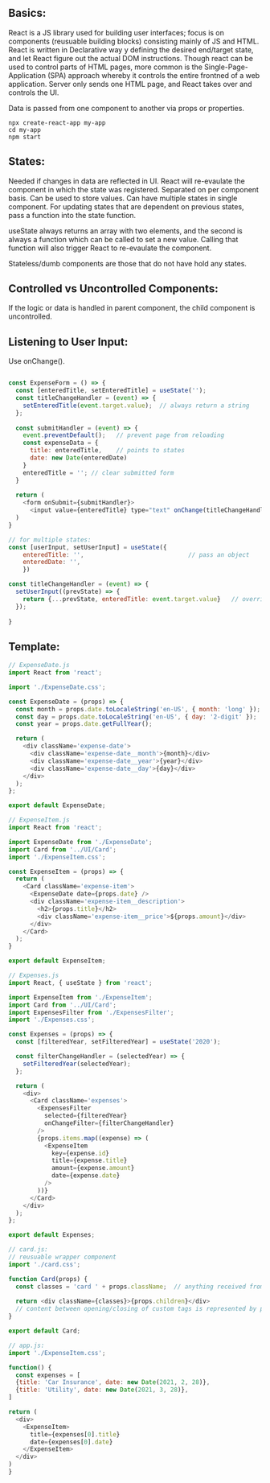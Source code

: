 ## Basics:
React is a JS library used for building user interfaces; focus is on components (reusuable building blocks) consisting mainly of JS and HTML. React is written in Declarative way y defining the desired end/target state, and let React figure out the actual DOM instructions. Though react can be used to control parts of HTML pages, more common is the Single-Page-Application (SPA) approach whereby it controls the entire frontned of a web application. Server only sends one HTML page, and React takes over and controls the UI.

Data is passed from one component to another via props or properties. 

```
npx create-react-app my-app
cd my-app
npm start
```

## States:
Needed if changes in data are reflected in UI. React will re-evaulate the component in which the state was registered. Separated on per component basis. Can be used to store values. Can have multiple states in single component. For updating states that are dependent on previous states, pass a function into the state function.

useState always returns an array with two elements, and the second is always a function which can be called to set a new value. Calling that function will also trigger React to re-evaulate the component.

Stateless/dumb components are those that do not have hold any states.

## Controlled vs Uncontrolled Components:
If the logic or data is handled in parent component, the child component is uncontrolled.

## Listening to User Input:
Use onChange().
```javascript

const ExpenseForm = () => {
  const [enteredTitle, setEnteredTitle] = useState('');
  const titleChangeHandler = (event) => {
    setEnteredTitle(event.target.value);  // always return a string
  };
  
  const submitHandler = (event) => {
    event.preventDefault();   // prevent page from reloading
    const expenseData = {
      title: enteredTitle,    // points to states
      date: new Date(enteredDate)
    }
    enteredTitle = ''; // clear submitted form
  }
  
  return (
    <form onSubmit={submitHandler}>
      <input value={enteredTitle} type="text" onChange(titleChangeHandler) /> // value allows two-way binding
  )
}

// for multiple states:
const [userInput, setUserInput] = useState({
    enteredTitle: '',                             // pass an object
    enteredDate: '',
    }) 

const titleChangeHandler = (event) => {
  setUserInput((prevState) => {
    return {...prevState, enteredTitle: event.target.value}   // overrides title and ensures others are not thrown away
  });
  
}
```

## Template:
```javascript
// ExpenseDate.js
import React from 'react';

import './ExpenseDate.css';

const ExpenseDate = (props) => {
  const month = props.date.toLocaleString('en-US', { month: 'long' });
  const day = props.date.toLocaleString('en-US', { day: '2-digit' });
  const year = props.date.getFullYear();

  return (
    <div className='expense-date'>
      <div className='expense-date__month'>{month}</div>
      <div className='expense-date__year'>{year}</div>
      <div className='expense-date__day'>{day}</div>
    </div>
  );
};

export default ExpenseDate;

```


```javascript
// ExpenseItem.js
import React from 'react';

import ExpenseDate from './ExpenseDate';
import Card from '../UI/Card';
import './ExpenseItem.css';

const ExpenseItem = (props) => {
  return (
    <Card className='expense-item'>
      <ExpenseDate date={props.date} />
      <div className='expense-item__description'>
        <h2>{props.title}</h2>
        <div className='expense-item__price'>${props.amount}</div>
      </div>
    </Card>
  );
}

export default ExpenseItem;

```


```javascript
// Expenses.js
import React, { useState } from 'react';

import ExpenseItem from './ExpenseItem';
import Card from '../UI/Card';
import ExpensesFilter from './ExpensesFilter';
import './Expenses.css';

const Expenses = (props) => {
  const [filteredYear, setFilteredYear] = useState('2020');

  const filterChangeHandler = (selectedYear) => {
    setFilteredYear(selectedYear);
  };

  return (
    <div>
      <Card className='expenses'>
        <ExpensesFilter
          selected={filteredYear}
          onChangeFilter={filterChangeHandler}
        />
        {props.items.map((expense) => (
          <ExpenseItem
            key={expense.id}
            title={expense.title}
            amount={expense.amount}
            date={expense.date}
          />
        ))}
      </Card>
    </div>
  );
};

export default Expenses;


```


```javascript
// card.js:
// reusuable wrapper component
import './card.css';

function Card(props) {
  const classes = 'card ' + props.className;  // anything received from outside as className is added
  
  return <div className={classes}>{props.children}</div>
  // content between opening/closing of custom tags is represented by props.children
}

export default Card;
```

```javascript
// app.js:
import './ExpenseItem.css';

function() {
  const expenses = [
  {title: 'Car Insurance', date: new Date(2021, 2, 28)},
  {title: 'Utility', date: new Date(2021, 3, 28)},
]

return (
  <div>
    <ExpenseItem>
      title={expenses[0].title}
      date={expenses[0].date}
    </ExpenseItem>
  </div>
)
}
```
